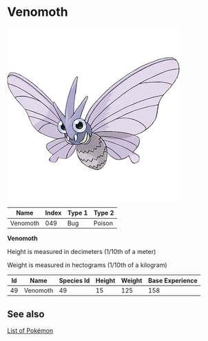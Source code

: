 # Venomoth


![Venomoth](images/049.png)

| **Name** | **Index** | **Type 1** | **Type 2** |
|----|----|----|----|
| Venomoth | 049 | Bug | Poison  |

**Venomoth** 


Height is measured in decimeters (1/10th of a meter)

Weight is measured in hectograms (1/10th of a kilogram)

| **Id** | **Name** | **Species Id** | **Height** | **Weight** | **Base Experience** |
|--------|----------|----------------|------------|------------|---------------------|
| 49 | Venomoth | 49 | 15 | 125 | 158 |


## See also

[List of Pokémon](../pokemon.md)
